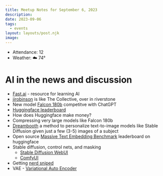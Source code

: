 ```yaml
---
title: Meetup Notes for September 6, 2023
description: 
date: 2023-09-06
tags:
  - events
layout: layouts/post.njk
image:
---
```


- Attendance: 12
- Weather: ☁️ 74°

# AI in the news and discussion

- [Fast.ai](https://www.fast.ai/) - resource for learning AI
- [jirobinson](https://jirobinson.com/) is like The Collective, over in riverstone
- New model [Falcon 180b](https://huggingface.co/blog/falcon-180b) competitve with ChatGPT
- [Huggingface leaderboard](https://huggingface.co/spaces/HuggingFaceH4/open_llm_leaderboard)
- How does Huggingface make money?
- Compressing very large models like Falcon 180b
- [Dreambooth](https://huggingface.co/docs/diffusers/training/dreambooth) a method to personalize text-to-image models like Stable Diffusion given just a few (3-5) images of a subject
- Open source [Massive Text Embedding Benchmark](https://huggingface.co/spaces/mteb/leaderboard) leaderboard on huggingface
- Stable diffusion, control nets, and masking
  - [Stable Diffusion WebUI](https://github.com/AUTOMATIC1111/stable-diffusion-webui)
  - [ComfyUI](https://github.com/comfyanonymous/ComfyUI)
- Getting [nerd sniped](https://xkcd.com/356/)
- VAE - [Variational Auto Encoder](https://en.wikipedia.org/wiki/Variational_autoencoder)
